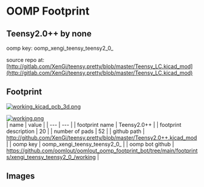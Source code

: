 # OOMP Footprint  
## Teensy2.0++  by none  
  
oomp key: oomp_xengi_teensy_teensy2_0_  
  
source repo at: [http://gitlab.com/XenGi/teensy.pretty/blob/master/Teensy_LC.kicad_mod](http://gitlab.com/XenGi/teensy.pretty/blob/master/Teensy_LC.kicad_mod)  
## Footprint  
  
[![working_kicad_pcb_3d.png](working_kicad_pcb_3d_600.png)](working_kicad_pcb_3d.png)  
  
[![working.png](working_600.png)](working.png)  
| name | value | 
| --- | --- | 
| footprint name | Teensy2.0++ | 
| footprint description | 20 | 
| number of pads | 52 | 
| github path | http://github.com/XenGi/teensy.pretty/blob/master/Teensy2.0++.kicad_mod | 
| oomp key | oomp_xengi_teensy_teensy2_0_ | 
| oomp bot github | https://github.com/oomlout/oomlout_oomp_footprint_bot/tree/main/footprints/xengi_teensy_teensy2_0_/working | 
## Images  
